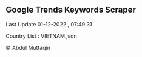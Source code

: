 

## Google Trends Keywords Scraper 
 
Last Update 01-12-2022 , 07:49:31

Country List :
VIETNAM.json



© Abdul Muttaqin 
